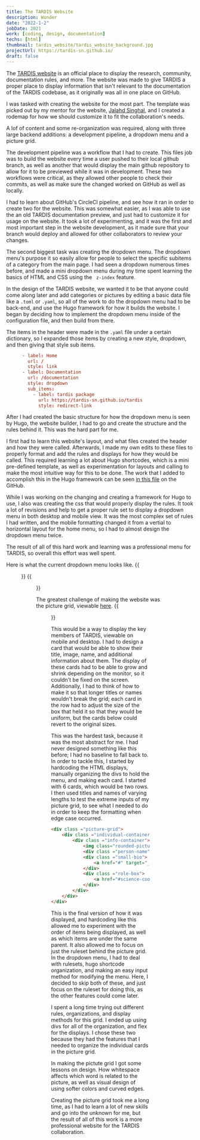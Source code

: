 ```yaml
---
title: The TARDIS Website
description: Wonder
date: "2022-1-2"
jobDate: 2021
work: [coding, design, documentation]
techs: [html]
thumbnail: tardis_website/tardis_website_background.jpg
projectUrl: https://tardis-sn.github.io/
draft: false
---
```

The [TARDIS website](https://tardis-sn.github.io/) is an official place to display the research, community, 
documentation rules, and more. The website was made to give TARDIS a proper place 
to display information that isn't relevant to the documentation of the TARDIS codebase,
as it originally was all in one place on GitHub. 

I was tasked with creating the website for the most part. The template was picked 
out by my mentor for the website, [Jalahd Singhal](https://github.com/jaladh-singhal), 
and I created a rodemap for how we should customize it to fit the collaboration's needs.

A lof of content and some re-organization was required, along with three large backend 
additions: a development pipeline, a dropdown menu and a picture grid.

The development pipeline was a workflow that I had to create. This files job was to build the website
every time a user pushed to their local github branch, as well as another that would display the main github repository 
to allow for it to be previewed while it was in development. These two workflows were critical, as they allowed
other people to check their commits, as well as make sure the changed worked on GitHub as well as locally. 

I had to learn about GitHub's CircleCI pipeline, and see how it ran in order to create two for the website.
This was somewhat easier, as I was able to use the an old TARDIS documentation preview, and just had to customize 
it for usage on the website. It took a lot of experimenting, and it was the first and most important 
step in the website development, as it made sure that your branch would deploy and allowed for other
collaborators to review your changes.




The second biggest task was creating the dropdown menu.
The dropdown menu's purpose it so easily allow for people
to select the specific subitems of a category from the main page. I had seen a dropdown 
numerous times before, and made a mini dropdown menu during my time spent learning the 
basics of HTML and CSS using the ``` z-index``` feature.

In the design of the TARDIS website, we wanted it to be that anyone could come along
later and add categories or pictures by editing a basic data file like a ```.toml``` or ```.yaml```,
so all of the work to do the dropdown menu had to be back-end, and use the Hugo
framework for how it builds the website. I began by deciding how to implement the 
dropdown menu inside of the configuration file, and then build from there. 

The items in the header were made in the ```.yaml``` file under a certain dictionary, 
so I expanded those items by creating a new style, dropdown, and then giving that style sub items.

```.toml {.scroll}
      - label: Home
        url: /
        style: link
      - label: Documentation
        url: /documentation
        style: dropdown
        sub_items:
          - label: tardis package
            url: https://tardis-sn.github.io/tardis
            style: redirect-link
```

After I had created the basic structure for how the dropdown menu is seen by Hugo, 
the website builder, I had to go and create the structure and the rules behind it. This was
the hard part for me.

I first had to learn this website's layout, and what files created the header and how they were called. 
Afterwards, I made my own edits to these files to properly format and add the rules and displays for
how they would be called. This required learning a lot about Hugo shortcodes, which is a mini 
pre-defined template, as well as experimentation for layouts and calling to make the most 
intuitive way for this to be done. The work that I added to accomplish this in the Hugo framework 
can be seen [in this file](https://github.com/tardis-sn/tardis-sn.github.io/blob/master/layouts/partials/action.html#L7)
on the GitHub. 

While I was working on the changing and creating a framework for Hugo to use, I also
was creating the css that would properly display the rules. It took a lot of revisions and help
to get a proper rule set to display a dropdown menu in both desktop and mobile view. It was the most
complex set of rules I had written, and the mobile formatting changed it from a vertial to horizontal layout
for the home menu, so I had to almost design the dropdown menu twice. 

The result of all of this hard work and learning was a professional menu for TARDIS, so overall
this effort was well spent.

Here is what the current dropdown menu looks like.
{{<figure src="dropdown_menu_pc.jpg" title="Desktop view">}}
{{<figure src="dropdown_menu_mobile.jpg" title="Mobile view">}}




The greatest challenge of making the website was the picture grid, viewable 
[here](https://tardis-sn.github.io/team/community_roles/). 
{{<figure src="picture_grid.jpg">}}

This would be a way to display the key members of TARDIS, viewable on mobile 
and desktop. I had to design a card that would be able to show their title, image, name, and
additional information about them. The display of these cards had to be able to grow and shrink
depending on the monitor, so it couldn't be fixed on the screen. Additionally, I had to think of how
to make it so that longer titles or names wouldn't break the grid; each card in the row had to adjust
the size of the box that held it so that they would be uniform, but the cards below could revert to 
the original sizes. 

This was the hardest task, because it was the most abstract for me. I had never 
designed something like this before; I had no baseline to fall back to. In order 
to tackle this, I started by hardcoding the HTML displays, manually organizing 
the divs to hold the menu, and making each card. I started with 6 cards, which would 
be two rows. I then used titles and names of varying lengths to test the extreme inputs 
of my picture grid, to see what I needed to do in order to keep the formatting when
edge case occurred. 

``` html {.scroll}
<div class ="picture-grid">
    <div class ="individual-container">
        <div class ="info-container">
            <img class="rounded-picture" src="sunset_image.jpg">
            <div class ="person-name">Brilliant Sunset</div>
            <div class ="small-bio">
                <a href="#" target="_blank" rel="noopener nofollow">More Info</a>
            </div>
            <div class ="role-box">
                <a href="#science-coordinator">Shining Star</a>
            </div>
        </div>
    </div>
</div>
```

This is the final version of how it was displayed, and hardcoding like this allowed me 
to experiment with the order of items being displayed, as well as which items are under 
the same parent. It also allowed me to focus on just the ruleset behind the picture grid.
In the dropdown menu, I had to deal with rulesets, hugo shortcode organization, and making
an easy input method for modifying the menu. Here, I decided to skip both of these, and just
focus on the ruleset for doing this, as the other features could come later. 

I spent a long time trying out different rules, organizations, and display methods for this 
grid. I ended up using divs for all of the organization, and flex for the displays. I chose these
two because they had the features that I needed to organize the individual cards in the picture grid. 

In making the pictute grid I got some lessons on design. How whitespace affects which word is related
to the picture, as well as visual design of using softer colors and curved edges. 

Creating the picture grid took me a long time, as I had to learn a lot of new skills and 
go into the unknown for me, but the result of all of this work is a more professional website 
for the TARDIS collaboration.
